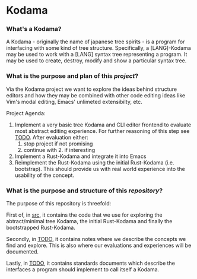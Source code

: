 # Kodama

### What's a Kodama?

A Kodama - originally the name of japanese tree spirits - is a program for interfacing with some kind of tree structure.  Specifically, a [LANG]-Kodama may be used to work with a [LANG] syntax tree representing a program.  It may be used to create, destroy, modify and show a particular syntax tree.

### What is the purpose and plan of this *project*?

Via the Kodama project we want to explore the ideas behind structure editors and how they may be combined with other code editing ideas like Vim's modal editing, Emacs' unlimeted extensibilty, etc.

Project Agenda:  
1. Implement a very basic tree Kodama and CLI editor frontend to evaluate most abstract editing experience.
   For further reasoning of this step see [TODO](). After evaluation either:
    1. stop project if not promising
    2. continue with 2. if interesting
2. Implement a Rust-Kodama and integrate it into Emacs
3. Reimplement the Rust-Kodama using the initial Rust-Kodama (i.e. bootstrap).
   This should provide us with real world experience into the usability of the concept.

### What is the purpose and structure of this *repository*?

The purpose of this repository is threefold:  

First of, in [src](./src), it contains the code that we use for exploring the abtract/minimal tree Kodama, the initial Rust-Kodama and finally the bootstrapped Rust-Kodama.

Secondly, in [TODO](), it contains notes where we describe the concepts we find and explore. This is also where our evaluations and experiences will be documented.

Lastly, in [TODO](), it contains standards documents which describe the interfaces a program should implement to call itself a Kodama.

